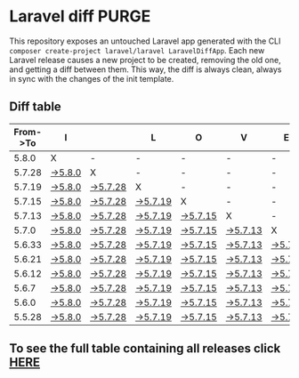 # Laravel diff PURGE

This repository exposes an untouched Laravel app generated with the CLI
`composer create-project laravel/laravel LaravelDiffApp`. Each new Laravel release causes a new project to be created, removing the old one, and getting a diff between them. This way, the diff is always clean, always in sync with the changes of the init template.

## Diff table

| From->To | I                                                                                               |                                                                                                   | L                                                                                                 | O                                                                                                 | V                                                                                                 | E                                                                                               |                                                                                                   | D                                                                                                 | I                                                                                                 | F                                                                                               | F                                                                                               | S   |
| -------- | ----------------------------------------------------------------------------------------------- | ------------------------------------------------------------------------------------------------- | ------------------------------------------------------------------------------------------------- | ------------------------------------------------------------------------------------------------- | ------------------------------------------------------------------------------------------------- | ----------------------------------------------------------------------------------------------- | ------------------------------------------------------------------------------------------------- | ------------------------------------------------------------------------------------------------- | ------------------------------------------------------------------------------------------------- | ----------------------------------------------------------------------------------------------- | ----------------------------------------------------------------------------------------------- | --- |
| 5.8.0    | X                                                                                               | -                                                                                                 | -                                                                                                 | -                                                                                                 | -                                                                                                 | -                                                                                               | -                                                                                                 | -                                                                                                 | -                                                                                                 | -                                                                                               | -                                                                                               | -   |
| 5.7.28   | [->5.8.0](https://github.com/guhungry/laravel-diff-purge/compare/release/5.7.28..release/5.8.0) | X                                                                                                 | -                                                                                                 | -                                                                                                 | -                                                                                                 | -                                                                                               | -                                                                                                 | -                                                                                                 | -                                                                                                 | -                                                                                               | -                                                                                               | -   |
| 5.7.19   | [->5.8.0](https://github.com/guhungry/laravel-diff-purge/compare/release/5.7.19..release/5.8.0) | [->5.7.28](https://github.com/guhungry/laravel-diff-purge/compare/release/5.7.19..release/5.7.28) | X                                                                                                 | -                                                                                                 | -                                                                                                 | -                                                                                               | -                                                                                                 | -                                                                                                 | -                                                                                                 | -                                                                                               | -                                                                                               | -   |
| 5.7.15   | [->5.8.0](https://github.com/guhungry/laravel-diff-purge/compare/release/5.7.15..release/5.8.0) | [->5.7.28](https://github.com/guhungry/laravel-diff-purge/compare/release/5.7.15..release/5.7.28) | [->5.7.19](https://github.com/guhungry/laravel-diff-purge/compare/release/5.7.15..release/5.7.19) | X                                                                                                 | -                                                                                                 | -                                                                                               | -                                                                                                 | -                                                                                                 | -                                                                                                 | -                                                                                               | -                                                                                               | -   |
| 5.7.13   | [->5.8.0](https://github.com/guhungry/laravel-diff-purge/compare/release/5.7.13..release/5.8.0) | [->5.7.28](https://github.com/guhungry/laravel-diff-purge/compare/release/5.7.13..release/5.7.28) | [->5.7.19](https://github.com/guhungry/laravel-diff-purge/compare/release/5.7.13..release/5.7.19) | [->5.7.15](https://github.com/guhungry/laravel-diff-purge/compare/release/5.7.13..release/5.7.15) | X                                                                                                 | -                                                                                               | -                                                                                                 | -                                                                                                 | -                                                                                                 | -                                                                                               | -                                                                                               | -   |
| 5.7.0    | [->5.8.0](https://github.com/guhungry/laravel-diff-purge/compare/release/5.7.0..release/5.8.0)  | [->5.7.28](https://github.com/guhungry/laravel-diff-purge/compare/release/5.7.0..release/5.7.28)  | [->5.7.19](https://github.com/guhungry/laravel-diff-purge/compare/release/5.7.0..release/5.7.19)  | [->5.7.15](https://github.com/guhungry/laravel-diff-purge/compare/release/5.7.0..release/5.7.15)  | [->5.7.13](https://github.com/guhungry/laravel-diff-purge/compare/release/5.7.0..release/5.7.13)  | X                                                                                               | -                                                                                                 | -                                                                                                 | -                                                                                                 | -                                                                                               | -                                                                                               | -   |
| 5.6.33   | [->5.8.0](https://github.com/guhungry/laravel-diff-purge/compare/release/5.6.33..release/5.8.0) | [->5.7.28](https://github.com/guhungry/laravel-diff-purge/compare/release/5.6.33..release/5.7.28) | [->5.7.19](https://github.com/guhungry/laravel-diff-purge/compare/release/5.6.33..release/5.7.19) | [->5.7.15](https://github.com/guhungry/laravel-diff-purge/compare/release/5.6.33..release/5.7.15) | [->5.7.13](https://github.com/guhungry/laravel-diff-purge/compare/release/5.6.33..release/5.7.13) | [->5.7.0](https://github.com/guhungry/laravel-diff-purge/compare/release/5.6.33..release/5.7.0) | X                                                                                                 | -                                                                                                 | -                                                                                                 | -                                                                                               | -                                                                                               | -   |
| 5.6.21   | [->5.8.0](https://github.com/guhungry/laravel-diff-purge/compare/release/5.6.21..release/5.8.0) | [->5.7.28](https://github.com/guhungry/laravel-diff-purge/compare/release/5.6.21..release/5.7.28) | [->5.7.19](https://github.com/guhungry/laravel-diff-purge/compare/release/5.6.21..release/5.7.19) | [->5.7.15](https://github.com/guhungry/laravel-diff-purge/compare/release/5.6.21..release/5.7.15) | [->5.7.13](https://github.com/guhungry/laravel-diff-purge/compare/release/5.6.21..release/5.7.13) | [->5.7.0](https://github.com/guhungry/laravel-diff-purge/compare/release/5.6.21..release/5.7.0) | [->5.6.33](https://github.com/guhungry/laravel-diff-purge/compare/release/5.6.21..release/5.6.33) | X                                                                                                 | -                                                                                                 | -                                                                                               | -                                                                                               | -   |
| 5.6.12   | [->5.8.0](https://github.com/guhungry/laravel-diff-purge/compare/release/5.6.12..release/5.8.0) | [->5.7.28](https://github.com/guhungry/laravel-diff-purge/compare/release/5.6.12..release/5.7.28) | [->5.7.19](https://github.com/guhungry/laravel-diff-purge/compare/release/5.6.12..release/5.7.19) | [->5.7.15](https://github.com/guhungry/laravel-diff-purge/compare/release/5.6.12..release/5.7.15) | [->5.7.13](https://github.com/guhungry/laravel-diff-purge/compare/release/5.6.12..release/5.7.13) | [->5.7.0](https://github.com/guhungry/laravel-diff-purge/compare/release/5.6.12..release/5.7.0) | [->5.6.33](https://github.com/guhungry/laravel-diff-purge/compare/release/5.6.12..release/5.6.33) | [->5.6.21](https://github.com/guhungry/laravel-diff-purge/compare/release/5.6.12..release/5.6.21) | X                                                                                                 | -                                                                                               | -                                                                                               | -   |
| 5.6.7    | [->5.8.0](https://github.com/guhungry/laravel-diff-purge/compare/release/5.6.7..release/5.8.0)  | [->5.7.28](https://github.com/guhungry/laravel-diff-purge/compare/release/5.6.7..release/5.7.28)  | [->5.7.19](https://github.com/guhungry/laravel-diff-purge/compare/release/5.6.7..release/5.7.19)  | [->5.7.15](https://github.com/guhungry/laravel-diff-purge/compare/release/5.6.7..release/5.7.15)  | [->5.7.13](https://github.com/guhungry/laravel-diff-purge/compare/release/5.6.7..release/5.7.13)  | [->5.7.0](https://github.com/guhungry/laravel-diff-purge/compare/release/5.6.7..release/5.7.0)  | [->5.6.33](https://github.com/guhungry/laravel-diff-purge/compare/release/5.6.7..release/5.6.33)  | [->5.6.21](https://github.com/guhungry/laravel-diff-purge/compare/release/5.6.7..release/5.6.21)  | [->5.6.12](https://github.com/guhungry/laravel-diff-purge/compare/release/5.6.7..release/5.6.12)  | X                                                                                               | -                                                                                               | -   |
| 5.6.0    | [->5.8.0](https://github.com/guhungry/laravel-diff-purge/compare/release/5.6.0..release/5.8.0)  | [->5.7.28](https://github.com/guhungry/laravel-diff-purge/compare/release/5.6.0..release/5.7.28)  | [->5.7.19](https://github.com/guhungry/laravel-diff-purge/compare/release/5.6.0..release/5.7.19)  | [->5.7.15](https://github.com/guhungry/laravel-diff-purge/compare/release/5.6.0..release/5.7.15)  | [->5.7.13](https://github.com/guhungry/laravel-diff-purge/compare/release/5.6.0..release/5.7.13)  | [->5.7.0](https://github.com/guhungry/laravel-diff-purge/compare/release/5.6.0..release/5.7.0)  | [->5.6.33](https://github.com/guhungry/laravel-diff-purge/compare/release/5.6.0..release/5.6.33)  | [->5.6.21](https://github.com/guhungry/laravel-diff-purge/compare/release/5.6.0..release/5.6.21)  | [->5.6.12](https://github.com/guhungry/laravel-diff-purge/compare/release/5.6.0..release/5.6.12)  | [->5.6.7](https://github.com/guhungry/laravel-diff-purge/compare/release/5.6.0..release/5.6.7)  | X                                                                                               | -   |
| 5.5.28   | [->5.8.0](https://github.com/guhungry/laravel-diff-purge/compare/release/5.5.28..release/5.8.0) | [->5.7.28](https://github.com/guhungry/laravel-diff-purge/compare/release/5.5.28..release/5.7.28) | [->5.7.19](https://github.com/guhungry/laravel-diff-purge/compare/release/5.5.28..release/5.7.19) | [->5.7.15](https://github.com/guhungry/laravel-diff-purge/compare/release/5.5.28..release/5.7.15) | [->5.7.13](https://github.com/guhungry/laravel-diff-purge/compare/release/5.5.28..release/5.7.13) | [->5.7.0](https://github.com/guhungry/laravel-diff-purge/compare/release/5.5.28..release/5.7.0) | [->5.6.33](https://github.com/guhungry/laravel-diff-purge/compare/release/5.5.28..release/5.6.33) | [->5.6.21](https://github.com/guhungry/laravel-diff-purge/compare/release/5.5.28..release/5.6.21) | [->5.6.12](https://github.com/guhungry/laravel-diff-purge/compare/release/5.5.28..release/5.6.12) | [->5.6.7](https://github.com/guhungry/laravel-diff-purge/compare/release/5.5.28..release/5.6.7) | [->5.6.0](https://github.com/guhungry/laravel-diff-purge/compare/release/5.5.28..release/5.6.0) | X   |

## To see the full table containing all releases click [HERE](https://github.com/guhungry/laravel-diff-purge/)
